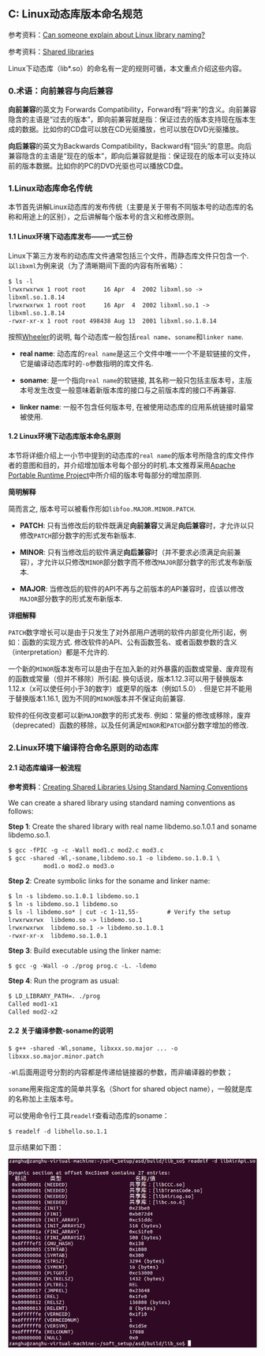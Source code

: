 ## C: Linux动态库版本命名规范

参考资料：[Can someone explain about Linux library naming?](https://stackoverflow.com/questions/663209/can-someone-explain-about-linux-library-naming)

参考资料：[Shared libraries](http://man7.org/conf/lca2006/shared_libraries/index.html)

Linux下动态库（lib\*.so）的命名有一定的规则可循，本文重点介绍这些内容。

### 0.术语：向前兼容与向后兼容

**向前兼容**的英文为 Forwards Compatibility，Forward有“将来”的含义。向前兼容隐含的主语是“过去的版本”，即向前兼容就是指：保证过去的版本支持现在版本生成的数据。比如你的CD盘可以放在CD光驱播放，也可以放在DVD光驱播放。

**向后兼容**的英文为Backwards Compatibility，Backward有“回头”的意思。向后兼容隐含的主语是“现在的版本”，即向后兼容就是指：保证现在的版本可以支持以前的版本数据。比如你的PC的DVD光驱也可以播放CD盘。

### 1.Linux动态库命名传统

本节首先讲解Linux动态库的发布传统（主要是关于带有不同版本号的动态库的名称和用途上的区别），之后讲解每个版本号的含义和修改原则。

#### 1.1 Linux环境下动态库发布——一式三份

Linux下第三方发布的动态库文件通常包括三个文件，而静态库文件只包含一个. 以`libxml`为例来说（为了清晰期间下面的内容有所省略）：

```shell
$ ls -l
lrwxrwxrwx 1 root root     16 Apr  4  2002 libxml.so -> libxml.so.1.8.14
lrwxrwxrwx 1 root root     16 Apr  4  2002 libxml.so.1 -> libxml.so.1.8.14
-rwxr-xr-x 1 root root 498438 Aug 13  2001 libxml.so.1.8.14
```

按照[Wheeler](http://tldp.org/HOWTO/Program-Library-HOWTO/shared-libraries.html)的说明, 每个动态库一般包括`real name`、`soname`和`linker name`.

* **real name**: 动态库的`real name`是这三个文件中唯一一个不是软链接的文件，它是编译动态库时的`-o`参数指明的库文件名.

* **soname**: 是一个指向`real name`的软链接, 其名称一般只包括主版本号，主版本号发生改变一般意味着新版本库的接口与之前版本库的接口不再兼容.

* **linker name**: 一般不包含任何版本号, 在被使用动态库的应用系统链接时最常被使用.

#### 1.2 Linux环境下动态库版本命名原则

本节将详细介绍上一小节中提到的动态库的`real name`的版本号所隐含的库文件作者的意图和目的，并介绍增加版本号每个部分的时机.本文推荐采用[Apache Portable Runtime Project](http://apr.apache.org/versioning.html)中所介绍的版本号每部分的增加原则.

**简明解释**

简而言之, 版本号可以被看作形如`libfoo.MAJOR.MINOR.PATCH`.

* **PATCH**: 只有当修改后的软件既满足**向前兼容**又满足**向后兼容**时，才允许以只修改`PATCH`部分数字的形式发布新版本.

* **MINOR**: 只有当修改后的软件满足**向后兼容**时（并不要求必须满足向前兼容），才允许以只修改`MINOR`部分数字而不修改`MAJOR`部分数字的形式发布新版本.

* **MAJOR**: 当修改后的软件的API不再与之前版本的API兼容时，应该以修改`MAJOR`部分数字的形式发布新版本.

**详细解释**

`PATCH`数字增长可以是由于只发生了对外部用户透明的软件内部变化所引起，例如：函数的实现方式. 修改软件的API、公有函数签名、或者函数参数的含义（interpretation）都是不允许的.

一个新的`MINOR`版本发布可以是由于在加入新的对外暴露的函数或常量、废弃现有的函数或常量（但并不移除）所引起. 换句话说，版本1.12.3可以用于替换版本1.12.x（x可以使任何小于3的数字）或更早的版本（例如1.5.0）. 但是它并不能用于替换版本1.16.1, 因为不同的`MINOR`版本并不保证向前兼容.

软件的任何改变都可以新`MAJOR`数字的形式发布. 例如：常量的修改或移除，废弃（deprecated）函数的移除，以及任何满足`MINOR`和`PATCH`部分数字增加的修改.

### 2.Linux环境下编译符合命名原则的动态库

#### 2.1 动态库编译一般流程

**参考资料**：[Creating Shared Libraries Using Standard Naming Conventions](http://man7.org/conf/lca2006/shared_libraries/slide6.html)

We can create a shared library using standard naming conventions as follows:

**Step 1**: Create the shared library with real name libdemo.so.1.0.1 and soname libdemo.so.1.

```shell
$ gcc -fPIC -g -c -Wall mod1.c mod2.c mod3.c
$ gcc -shared -Wl,-soname,libdemo.so.1 -o libdemo.so.1.0.1 \
          mod1.o mod2.o mod3.o
```

**Step 2**: Create symbolic links for the soname and linker name:

```shell
$ ln -s libdemo.so.1.0.1 libdemo.so.1
$ ln -s libdemo.so.1 libdemo.so
$ ls -l libdemo.so* | cut -c 1-11,55-        # Verify the setup
lrwxrwxrwx  libdemo.so -> libdemo.so.1
lrwxrwxrwx  libdemo.so.1 -> libdemo.so.1.0.1
-rwxr-xr-x  libdemo.so.1.0.1
```

**Step 3**: Build executable using the linker name:

```shell
$ gcc -g -Wall -o ./prog prog.c -L. -ldemo
```

**Step 4**: Run the program as usual:

```shell
$ LD_LIBRARY_PATH=. ./prog
Called mod1-x1
Called mod2-x2
```

#### 2.2 关于编译参数-soname的说明

```shell
$ g++ -shared -Wl,soname, libxxx.so.major ... -o libxxx.so.major.minor.patch
```

`-Wl`后面用逗号分割的内容都是传递给链接器的参数，而非编译器的参数；

`soname`用来指定库的简单共享名（Short for shared object name），一般就是库的名称加上主版本号。

可以使用命令行工具`readelf`查看动态库的soname：

```shell
$ readelf -d libhello.so.1.1
```

显示结果如下图：

![](/assets/c007_001.PNG)


